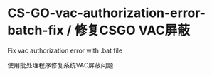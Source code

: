 # CS-GO-vac-authorization-error-batch-fix / 修复CSGO VAC屏蔽
Fix vac authorization error with .bat file  

使用批处理程序修复系统VAC屏蔽问题
